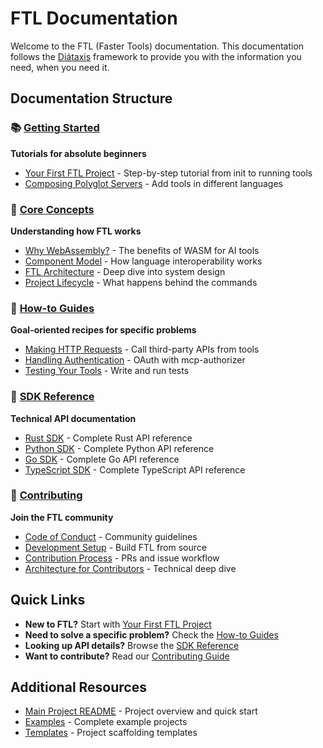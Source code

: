 # FTL Documentation

Welcome to the FTL (Faster Tools) documentation. This documentation follows the [Diátaxis](https://diataxis.fr/) framework to provide you with the information you need, when you need it.

## Documentation Structure

### 📚 [Getting Started](./getting-started/)
**Tutorials for absolute beginners**
- [Your First FTL Project](./getting-started/first-project.md) - Step-by-step tutorial from init to running tools
- [Composing Polyglot Servers](./getting-started/polyglot-composition.md) - Add tools in different languages

### 🧠 [Core Concepts](./core-concepts/)
**Understanding how FTL works**
- [Why WebAssembly?](./core-concepts/why-webassembly.md) - The benefits of WASM for AI tools
- [Component Model](./core-concepts/component-model.md) - How language interoperability works
- [FTL Architecture](./core-concepts/architecture.md) - Deep dive into system design
- [Project Lifecycle](./core-concepts/lifecycle.md) - What happens behind the commands

### 🔧 [How-to Guides](./guides/)
**Goal-oriented recipes for specific problems**
- [Making HTTP Requests](./guides/http-requests.md) - Call third-party APIs from tools
- [Handling Authentication](./guides/authentication.md) - OAuth with mcp-authorizer
- [Testing Your Tools](./guides/testing.md) - Write and run tests

### 📖 [SDK Reference](./sdk-reference/)
**Technical API documentation**
- [Rust SDK](./sdk-reference/rust/) - Complete Rust API reference
- [Python SDK](./sdk-reference/python/) - Complete Python API reference
- [Go SDK](./sdk-reference/go/) - Complete Go API reference
- [TypeScript SDK](./sdk-reference/typescript/) - Complete TypeScript API reference

### 🤝 [Contributing](./contributing/)
**Join the FTL community**
- [Code of Conduct](./contributing/code-of-conduct.md) - Community guidelines
- [Development Setup](./contributing/development-setup.md) - Build FTL from source
- [Contribution Process](./contributing/contribution-process.md) - PRs and issue workflow
- [Architecture for Contributors](./contributing/architecture.md) - Technical deep dive

## Quick Links

- **New to FTL?** Start with [Your First FTL Project](./getting-started/first-project.md)
- **Need to solve a specific problem?** Check the [How-to Guides](./guides/)
- **Looking up API details?** Browse the [SDK Reference](./sdk-reference/)
- **Want to contribute?** Read our [Contributing Guide](./contributing/)

## Additional Resources

- [Main Project README](../README.md) - Project overview and quick start
- [Examples](../examples/) - Complete example projects
- [Templates](../templates/) - Project scaffolding templates